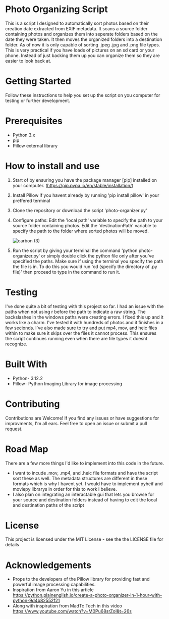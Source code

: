 # Photo Organizing Script
This is a script I designed to automatically sort photos based on their creation date extracted from EXIF metadata. It scans a source folder containing photos and organizes them into seperate folders based on the date they were taken. It then moves the organized folders into a destination folder. As of now it is only capable of sorting .jpeg .jpg and .png file types. This is very practical if you have loads of pictures on an sd card or your phone. Instead of just backing them up you can organize them so they are easier to look back at.

# Getting Started
Follow these instructions to help you set up the script on you computer
for testing or further development.

# Prerequisites
- Python 3.x
- pip
- Pillow external library

# How to install and use
1. Start of by ensuring you have the package manager [pip] installed on your computer. (https://pip.pypa.io/en/stable/installation/)
2. Install Pillow if you havent already by running 'pip install pillow' in your preffered terminal
3. Clone the repository or download the script
  'photo-organizer.py'
4. Configure paths: Edit the 'local path' variable to specify the path to your source folder containing photos. Edit the 'destinationPath' variable to specify the path to the folder where sorted photos will be moved.

    ![carbon (3)](https://github.com/LandonTrev/PhotoOrganizer/assets/165218717/8077c013-909b-434c-bd41-b2172608e5a8)

6. Run the script by giving your terminal the command 'python photo-organizer.py' or simply double click the python file only after you've specified the paths. Make sure if using the terminal you specify the path the file is in. To do this you would run 'cd (specify the directory of .py file)' then proceed to type in the command to run it.

# Testing
I've done quite a bit of testing with this project so far. I had an issue with the paths when not using r before the path to indicate a raw string. The backslashes in the windows paths were creating errors. I fixed this up and it works like a charm. I've tested it with hundreds of photos and it finishes in a few secionds. I've also made sure to try and put mp4, mov, and heic files within to make sure it skips over the files it cannot process. This ensures the script continues running even when there are file types it doesnt recognize.

# Built With
- Python- 3.12.2
- Pillow- Python Imaging Library for image processing

# Contributing
Contributions are Welcome! If you find any issues or have suggestions for improvments, I'm all ears. Feel free to open an issue or submit a pull request.

# Road Map
There are a few more things I'd like to implement into this code in the future. 
- I want to incude .mov, .mp4, and .heic file formats and have the script sort these as well. The metadata structures are different in these formats which is why I havent yet. I would have to implement pyheif and moviepy librarys in order for this to work i believe.
- I also plan on integrating an interactable gui that lets you browse for your source and destination folders instead of having to edit the local and destination paths of the script 

# License
This project is licensed under the MIT License - see the the LICENSE file for details

# Acknowledgements
- Props to the developers of the Pillow library for providing fast and powerful image processing capabilities.
- Inspiration from Aaron Yu in this article https://python.plainenglish.io/create-a-photo-organizer-in-1-hour-with-python-9d4b82552f21
- Along with inspiration from MadTc Tech in this video
https://www.youtube.com/watch?v=M0Pu68srZoI&t=26s

  



   

   
